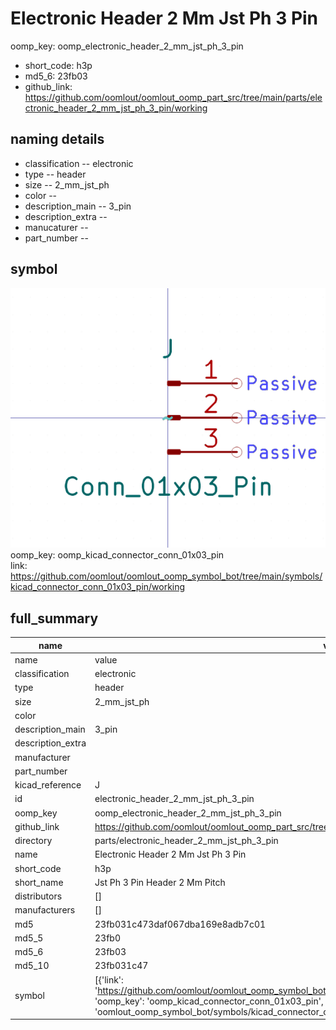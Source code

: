 # Electronic Header 2 Mm Jst Ph 3 Pin
oomp_key: oomp_electronic_header_2_mm_jst_ph_3_pin 

  
* short_code: h3p
* md5_6: 23fb03  
* github_link: https://github.com/oomlout/oomlout_oomp_part_src/tree/main/parts/electronic_header_2_mm_jst_ph_3_pin/working  
## naming details
* classification -- electronic
* type -- header
* size -- 2_mm_jst_ph
* color -- 
* description_main -- 3_pin
* description_extra -- 
* manucaturer -- 
* part_number -- 



## symbol

![](symbol/0/working/working_600.png)  
oomp_key: oomp_kicad_connector_conn_01x03_pin  
link: https://github.com/oomlout/oomlout_oomp_symbol_bot/tree/main/symbols/kicad_connector_conn_01x03_pin/working  


## full_summary
| name | value | 
| --- | --- | 
| name | value | 
| classification | electronic | 
| type | header | 
| size | 2_mm_jst_ph | 
| color |  | 
| description_main | 3_pin | 
| description_extra |  | 
| manufacturer |  | 
| part_number |  | 
| kicad_reference | J | 
| id | electronic_header_2_mm_jst_ph_3_pin | 
| oomp_key | oomp_electronic_header_2_mm_jst_ph_3_pin | 
| github_link | https://github.com/oomlout/oomlout_oomp_part_src/tree/main/parts/electronic_header_2_mm_jst_ph_3_pin/working | 
| directory | parts/electronic_header_2_mm_jst_ph_3_pin | 
| name | Electronic Header 2 Mm Jst Ph 3 Pin | 
| short_code | h3p | 
| short_name | Jst Ph 3 Pin Header 2 Mm Pitch | 
| distributors | [] | 
| manufacturers | [] | 
| md5 | 23fb031c473daf067dba169e8adb7c01 | 
| md5_5 | 23fb0 | 
| md5_6 | 23fb03 | 
| md5_10 | 23fb031c47 | 
| symbol | [{'link': 'https://github.com/oomlout/oomlout_oomp_symbol_bot/tree/main/symbols/kicad_connector_conn_01x03_pin', 'oomp_key': 'oomp_kicad_connector_conn_01x03_pin', 'directory': 'oomlout_oomp_symbol_bot/symbols/kicad_connector_conn_01x03_pin//working/working.kicad_sym'}] | 
